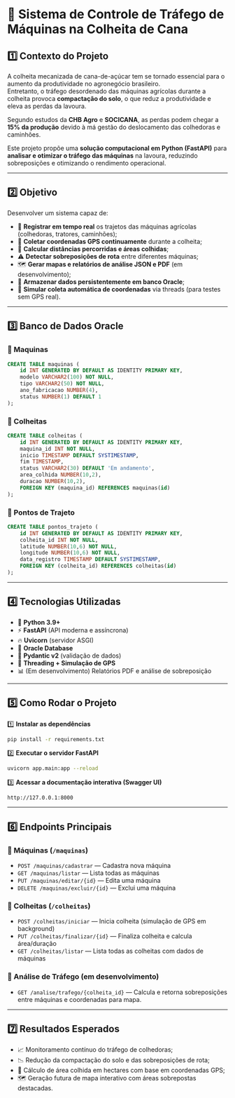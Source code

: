 # 🚜 Sistema de Controle de Tráfego de Máquinas na Colheita de Cana

## 1️⃣ Contexto do Projeto

A colheita mecanizada de cana-de-açúcar tem se tornado essencial para o aumento da produtividade no agronegócio brasileiro.  
Entretanto, o tráfego desordenado das máquinas agrícolas durante a colheita provoca **compactação do solo**, o que reduz a produtividade e eleva as perdas da lavoura.

Segundo estudos da **CHB Agro** e **SOCICANA**, as perdas podem chegar a **15% da produção** devido à má gestão do deslocamento das colhedoras e caminhões.

Este projeto propõe uma **solução computacional em Python (FastAPI)** para **analisar e otimizar o tráfego das máquinas** na lavoura, reduzindo sobreposições e otimizando o rendimento operacional.

---

## 2️⃣ Objetivo

Desenvolver um sistema capaz de:

- 📡 **Registrar em tempo real** os trajetos das máquinas agrícolas (colhedoras, tratores, caminhões);
- 📍 **Coletar coordenadas GPS continuamente** durante a colheita;
- 🧮 **Calcular distâncias percorridas e áreas colhidas**;
- ⚠️ **Detectar sobreposições de rota** entre diferentes máquinas;
- 🗺️ **Gerar mapas e relatórios de análise JSON e PDF** (em desenvolvimento);
- 💾 **Armazenar dados persistentemente em banco Oracle**;
- 🚦 **Simular coleta automática de coordenadas** via threads (para testes sem GPS real).

---

## 3️⃣ Banco de Dados Oracle

### 🧰 Maquinas
```sql
CREATE TABLE maquinas (
    id INT GENERATED BY DEFAULT AS IDENTITY PRIMARY KEY,
    modelo VARCHAR2(100) NOT NULL,
    tipo VARCHAR2(50) NOT NULL,
    ano_fabricacao NUMBER(4),
    status NUMBER(1) DEFAULT 1
);
```

### 🌾 Colheitas
```sql
CREATE TABLE colheitas (
    id INT GENERATED BY DEFAULT AS IDENTITY PRIMARY KEY,
    maquina_id INT NOT NULL,
    inicio TIMESTAMP DEFAULT SYSTIMESTAMP,
    fim TIMESTAMP,
    status VARCHAR2(30) DEFAULT 'Em andamento',
    area_colhida NUMBER(10,2),
    duracao NUMBER(10,2),
    FOREIGN KEY (maquina_id) REFERENCES maquinas(id)
);
```

### 📍 Pontos de Trajeto
```sql
CREATE TABLE pontos_trajeto (
    id INT GENERATED BY DEFAULT AS IDENTITY PRIMARY KEY,
    colheita_id INT NOT NULL,
    latitude NUMBER(10,6) NOT NULL,
    longitude NUMBER(10,6) NOT NULL,
    data_registro TIMESTAMP DEFAULT SYSTIMESTAMP,
    FOREIGN KEY (colheita_id) REFERENCES colheitas(id)
);
```

---

## 4️⃣ Tecnologias Utilizadas

- 🐍 **Python 3.9+**
- ⚡ **FastAPI** (API moderna e assíncrona)
- 🔥 **Uvicorn** (servidor ASGI)
- 🧱 **Oracle Database**
- 🧩 **Pydantic v2** (validação de dados)
- 🧠 **Threading + Simulação de GPS**
- 📊 (Em desenvolvimento) Relatórios PDF e análise de sobreposição

---

## 5️⃣ Como Rodar o Projeto

1️⃣ **Instalar as dependências**
```bash
pip install -r requirements.txt
```

2️⃣ **Executar o servidor FastAPI**
```bash
uvicorn app.main:app --reload
```

3️⃣ **Acessar a documentação interativa (Swagger UI)**
```
http://127.0.0.1:8000
```

---

## 6️⃣ Endpoints Principais

### 🔧 Máquinas (`/maquinas`)
- `POST /maquinas/cadastrar` — Cadastra nova máquina
- `GET /maquinas/listar` — Lista todas as máquinas
- `PUT /maquinas/editar/{id}` — Edita uma máquina
- `DELETE /maquinas/excluir/{id}` — Exclui uma máquina

### 🌾 Colheitas (`/colheitas`)
- `POST /colheitas/iniciar` — Inicia colheita (simulação de GPS em background)
- `PUT /colheitas/finalizar/{id}` — Finaliza colheita e calcula área/duração
- `GET /colheitas/listar` — Lista todas as colheitas com dados de máquinas

### 🧭 Análise de Tráfego (em desenvolvimento)
- `GET /analise/trafego/{colheita_id}` — Calcula e retorna sobreposições entre máquinas e coordenadas para mapa.

---

## 7️⃣ Resultados Esperados

- 📈 Monitoramento contínuo do tráfego de colhedoras;
- 📉 Redução da compactação do solo e das sobreposições de rota;
- 🧮 Cálculo de área colhida em hectares com base em coordenadas GPS;
- 🗺️ Geração futura de mapa interativo com áreas sobrepostas destacadas.
